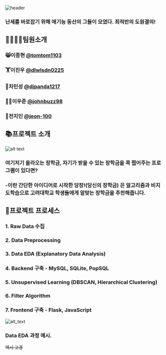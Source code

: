 ![header](https://capsule-render.vercel.app/api?type=waving&color=auto&height=250&section=header&text=📚Korea%20University%20Datathon%20-%20Peachtree&fontSize=40)

### 난세를 바로잡기 위해 애기능 동산의 그들이 모였다. 최적반의 도원결의!

## 👨‍👨‍👧‍👧팀원소개

### 😸이종현 [@tomtom1103](https://github.com/tomtom1103)
### 🏋️이진우 [@dlwlsdn0225](https://github.com/dlwlsdn0225)
### 🐼차민성 [@djpanda1217](https://github.com/djpanda1217)
### 👩‍🚀이우준 [@johnbuzz98](https://github.com/johnbuzz98)
### 👸전지인 [@jeon-100](https://github.com/jeon-100)

## 📚프로젝트 소개

![alt text](https://github.com/tomtom1103/2021Datathon_Peachtree/blob/master/image/dangjang.png)

### 여기저기 올라오는 장학금, 자기가 받을 수 있는 장학금을 콕 찝어주는 프로그램이 있다면?

### -이란 간단한 아이디어로 시작한 당장!(당신의 장학금) 은 알고리즘과 비지도학습으로 고려대학교 학생들에게 알맞는 장학금을 추천해줍니다.

## 👑프로젝트 프로세스

### 1. Raw Data 수집
### 2. Data Preprocessing
### 3. Data EDA (Explanatory Data Analysis)
### 4. Backend 구축 - MySQL, SQLite, PopSQL
### 5. Unsupervised Learning (DBSCAN, Hierarchical Clustering)
### 6. Filter Algorithm
### 7. Frontend 구축 - Flask, JavaScript

![alt_text](https://github.com/tomtom1103/2021Datathon_Peachtree/blob/master/image/edaexample.png)
### Data EDA 과정 예시.
~~역시 고경~~




